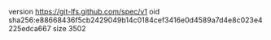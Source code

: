 version https://git-lfs.github.com/spec/v1
oid sha256:e88668436f5cb2429049b14c0184cef3416e0d4589a7d4e8c023e4225edca667
size 3502
